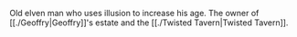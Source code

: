 Old elven man who uses illusion to increase his age. The owner of [[./Geoffry|Geoffry]]'s estate and the [[./Twisted Tavern|Twisted Tavern]].